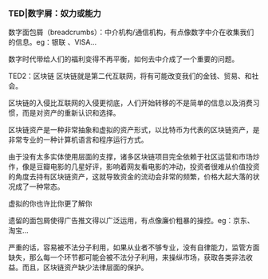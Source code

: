 ### TED|数字屑：奴力或能力
数字面包屑（breadcrumbs）：中介机构/通信机构，有点像数字中介在收集我们的信息。eg：银联 、VISA…

数字时代带给人们的福利变得不再平衡，如何去中介成了一个重要的问题。

TED2：区块链 区块链就是第二代互联网，将有可能改变我们的金钱、贸易、和社会。

区块链的入侵比互联网的入侵更彻底，人们开始转移的不是简单的信息以及消费习惯，而是对资产的重新认识和选择。

区块链资产是一种非常抽象和虚拟的资产形式，以比特币为代表的区块链资产，是非常专业的一种计算机语言和程序运行方式。

由于没有太多实体使用层面的支撑，诸多区块链项目完全依赖于社区运营和市场炒作，像是豆瓣电影的几星好评，影响着网友看电影的冲动，投资者很难从价值投资的角度去持有区块链资产，这就导致资金的流动会非常的频繁，价格大起大落的状况成了一种常态。

虚拟的你也许比你更了解你

遗留的面包屑使得广告推文得以广泛运用，有点像廉价粗暴的操控。eg：京东、淘宝…

严重的话，容易被不法分子利用，如果从业者不够专业，没有自律能力，监管方面缺失，那么每一个环节都可能会被不法分子利用，来操纵市场，获取各类非法收益。而且，区块链资产缺少法律层面的保护。

